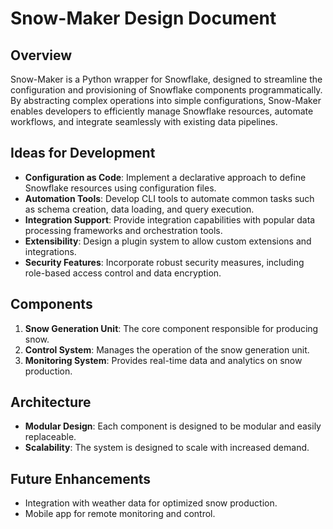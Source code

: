 # Snow-Maker Design Document

## Overview
Snow-Maker is a Python wrapper for Snowflake, designed to streamline the configuration and provisioning of Snowflake components programmatically. By abstracting complex operations into simple configurations, Snow-Maker enables developers to efficiently manage Snowflake resources, automate workflows, and integrate seamlessly with existing data pipelines.

## Ideas for Development
- **Configuration as Code**: Implement a declarative approach to define Snowflake resources using configuration files.
- **Automation Tools**: Develop CLI tools to automate common tasks such as schema creation, data loading, and query execution.
- **Integration Support**: Provide integration capabilities with popular data processing frameworks and orchestration tools.
- **Extensibility**: Design a plugin system to allow custom extensions and integrations.
- **Security Features**: Incorporate robust security measures, including role-based access control and data encryption.

## Components
1. **Snow Generation Unit**: The core component responsible for producing snow.
2. **Control System**: Manages the operation of the snow generation unit.
3. **Monitoring System**: Provides real-time data and analytics on snow production.

## Architecture
- **Modular Design**: Each component is designed to be modular and easily replaceable.
- **Scalability**: The system is designed to scale with increased demand.

## Future Enhancements
- Integration with weather data for optimized snow production.
- Mobile app for remote monitoring and control.
